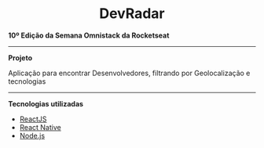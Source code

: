 <h1 align="center">DevRadar</h1>
<strong>10º Edição da Semana Omnistack da Rocketseat</strong>
<hr>
<strong>Projeto</strong>
<p>Aplicação para encontrar Desenvolvedores, filtrando por Geolocalização e tecnologias</p>
<hr>
<strong>Tecnologias utilizadas</strong>
<ul>
  <li><a href="https://reactjs.org/" target="_blanck">ReactJS</a></li>
  <li><a href="https://facebook.github.io/react-native/" target="_blanck">React Native</a></li>
  <li><a href="https://nodejs.org/en/" target="_blanck">Node.js</a></li>
</ul>
